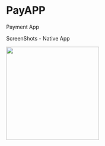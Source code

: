# PayAPP
 Payment App

ScreenShots - Native App

<div>
    <img src="/assets/screenshot/screen1.jpg" width="250px"style="max-width: 100%;"</img> 
    
</div>
